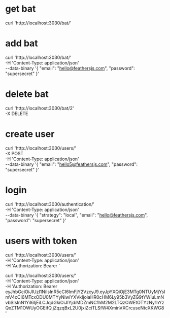 # get bat

curl 'http://localhost:3030/bat/'

# add bat

curl 'http://localhost:3030/bat/' \
  -H 'Content-Type: application/json' \
  --data-binary '{ "email": "hello@feathersjs.com", "password": "supersecret" }'

# delete bat

curl 'http://localhost:3030/bat/2' \
  -X DELETE 

# create user

curl 'http://localhost:3030/users/' \
  -X POST \
  -H 'Content-Type: application/json' \
  --data-binary '{ "email": "hello5@feathersjs.com", "password": "supersecret" }'


# login 

curl 'http://localhost:3030/authentication/' \
  -H 'Content-Type: application/json' \
  --data-binary '{ "strategy": "local", "email": "hello@feathersjs.com", "password": "supersecret" }'

# users with token 

curl 'http://localhost:3030/users/' \
  -H 'Content-Type: application/json' \
  -H 'Authorization: Bearer <accessToken>'

curl 'http://localhost:3030/users/' \
  -H 'Content-Type: application/json' \
  -H 'Authorization: Bearer eyJhbGciOiJIUzI1NiIsInR5cCI6ImFjY2VzcyJ9.eyJpYXQiOjE3MTg0NTUyMjYsImV4cCI6MTcxODU0MTYyNiwiYXVkIjoiaHR0cHM6Ly95b3VyZG9tYWluLmNvbSIsInN1YiI6IjEiLCJqdGkiOiJlYjdiMDZmNC1hM2M2LTQzOWEtOTYzNy1hYzQxZTM1OWUyOGEifQ.jZqzqBxL2U0jxiZciTLSfW4XminVXCrcuseNtcXKWG8'
